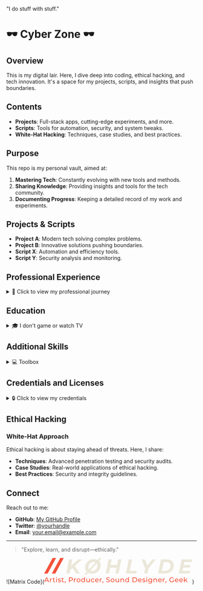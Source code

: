 
"I do stuff with stuff."

# 🕶️ Cyber Zone 🕶️

## Overview

This is my digital lair. Here, I dive deep into coding, ethical hacking, and tech innovation. It's a space for my projects, scripts, and insights that push boundaries.

## Contents

- **Projects**: Full-stack apps, cutting-edge experiments, and more.
- **Scripts**: Tools for automation, security, and system tweaks.
- **White-Hat Hacking**: Techniques, case studies, and best practices.

## Purpose

This repo is my personal vault, aimed at:

1. **Mastering Tech**: Constantly evolving with new tools and methods.
2. **Sharing Knowledge**: Providing insights and tools for the tech community.
3. **Documenting Progress**: Keeping a detailed record of my work and experiments.

## Projects & Scripts

- **Project A**: Modern tech solving complex problems.
- **Project B**: Innovative solutions pushing boundaries.
- **Script X**: Automation and efficiency tools.
- **Script Y**: Security analysis and monitoring.

## Professional Experience

<details>
<summary>📄 Click to view my professional journey</summary>

### EPIQ GLOBAL
"I do legal" (2019)
- Reviewed communications for compliance.
- Collaborated on service requests with version-controlled scripts.
- Data analysis with SQL, EXL, and MBI.
- Created mass updates and ad-hoc reports.
- Worked with DBAs and QA professionals globally.
- Developed dashboards and educational materials.
- **ETL**: Managed client accounts, expectations, and data engineering.
- **ETL**: Led data consulting meetings.

### Private Data Consulting
"Data can go fast" (2018 – 2019)
- Reviewed records for completeness and compliance.
- Developed and maintained health record systems.
- Assigned DRGs using computer software.
- Compiled and coded patient data.
- Prepared statistical and narrative reports.
- Developed educational materials.
- **EDI**: Full development and rollout.

### The Partners Group LTD
"You start somewhere, right" (2014 – 2018)
- Generated reports summarizing business data.
- Collected business intelligence from various sources.
- Conducted tests to ensure data integrity.
- Created BI tools and systems.
- Documented specifications for IT reports.
- Analyzed industry trends for business strategy.
- Maintained BI tools and databases.
- Provided technical support for reporting tools.
- **ETL**: Managed client accounts, expectations, and data engineering.
- **ETL**: Led data consulting meetings.

### Oswego County Health Department
"Rite of Passage" (2012 – 2014)
- Developed health record indexes and systems.
- Entered and coded patient data.
- Resolved conflicting diagnoses.
- Prepared statistical and narrative reports.
- Developed educational materials.
- Maintained patients' medical records.

</details>

## Education

<details>
<summary>🎓 I don't game or watch TV</summary>

- **MS BioInformatic BHI** (2016)
- **MS HIT** (2015)
- **MS IHS** (2014)
- **BS Information Science** (2013)
- **AAS CIS** (2011)

</details>

## Additional Skills

<details>
<summary>💻 Toolbox</summary>

### Data Tools
- **Apache**: HDFS, SPARK
- **Oracle**: ORCLDB, OBI
- **Microsoft**: MSSQL, PBI, ADL
- **IBM**: DB2, COG
- **Other**: MYSQL, PSQL, MDB

### Development Tools
- **Languages**: C#, JAVA, JS, HTML5, CSS3
- **Frameworks**: NET, NODE, ANG, REACT
- **Scripting**: PSH, BASH, CMD, AHK, WSL

### Office and Visualization Tools
- **Microsoft Office**: EXL, WORD, ACC, VIS
- **Data Visualization**: TBL, PBI

### Web Development
- **CSS Frameworks**: BS, W3CSS, MD
- **Content Management**: WP, JML, DRPL

### Miscellaneous
- **Version Control**: GIT, GH
- **Containerization**: DOCKER, K8S
- **Cloud Services**: AWS, AZURE, GCP
- **Automation**: JEN, ANS, PUP, CHEF
- MSSQL, SSRS, SSIS, T-SQL
- MPBI, MV, MOEX, MOWD, MOAC
- Windows PowerShell, .NET, C#, Java, HTML5, CSS3, JS
- Scripting: Chocolatey, AutoHotkey, Batch/CMD, PowerShell, WSL
- NPM (Angular, React), NodeJS, PDF documentation generation

</details>

## Credentials and Licenses

<details>
<summary>🔒 Click to view my credentials</summary>

- PGC Health Information Technology, NY
- PGC Integrated Health Systems, NY

</details>

## Ethical Hacking

### White-Hat Approach

Ethical hacking is about staying ahead of threats. Here, I share:
- **Techniques**: Advanced penetration testing and security audits.
- **Case Studies**: Real-world applications of ethical hacking.
- **Best Practices**: Security and integrity guidelines.

## Connect

Reach out to me:

- **GitHub**: [My GitHub Profile](https://github.com/yourprofile)
- **Twitter**: [@yourhandle](https://twitter.com/yourhandle)
- **Email**: your.email@example.com

---

> "Explore, learn, and disrupt—ethically."

![Matrix Code](<svg viewBox='867.6667 494.1991 392.3305 67.7492' width='392.3305' height='67.7492' xmlns='http://www.w3.org/2000/svg' xmlns:xlink='http://www.w3.org/1999/xlink' preserveAspectRatio='none'><defs></defs><style>.companyNamefc4b1ab8-724d-4288-8f8c-44180589053b {fill:#EBE7D9;fill-opacity:1;}.icon3-strfc4b1ab8-724d-4288-8f8c-44180589053b {stroke:#F55139;stroke-opacity:1;}.icon3fc4b1ab8-724d-4288-8f8c-44180589053b {fill:#F55139;fill-opacity:1;}</style><g opacity='1' transform='rotate(0 867.6667 544.4863)'> <svg width='380' height='17.462' x='867.6667' y='544.4863' version='1.1' preserveAspectRatio='none' viewBox='-0.04 -30.28 833.04 38.28'> <g transform='matrix(1 0 0 1 0 0)' class='icon3fc4b1ab8-724d-4288-8f8c-44180589053b'><path id='id-fc4b1ab8-724d-4288-8f8c-44180589053b6izo4zJp38' d='M25.12 0L22.04-7L7.16-7L4.08 0L-0.04 0L12.64-28L16.60-28L29.32 0L25.12 0ZM8.56-10.20L20.64-10.20L14.60-23.92L8.56-10.20Z M37.80-17.64Q38.80-19.48 40.76-20.44Q42.72-21.40 45.52-21.40L45.52-21.40L45.52-17.68Q45.20-17.72 44.64-17.72L44.64-17.72Q41.52-17.72 39.74-15.86Q37.96-14 37.96-10.56L37.96-10.56L37.96 0L34.12 0L34.12-21.20L37.80-21.20L37.80-17.64Z M63.04-4L64.24-1.24Q63.40-0.52 62.16-0.14Q60.92 0.24 59.60 0.24L59.60 0.24Q56.40 0.24 54.64-1.48Q52.88-3.20 52.88-6.40L52.88-6.40L52.88-18.04L49.28-18.04L49.28-21.20L52.88-21.20L52.88-25.84L56.72-25.84L56.72-21.20L62.80-21.20L62.80-18.04L56.72-18.04L56.72-6.56Q56.72-4.84 57.58-3.92Q58.44-3 60.04-3L60.04-3Q61.80-3 63.04-4L63.04-4Z M70.08 0L70.08-21.20L73.92-21.20L73.92 0L70.08 0ZM72-25.28Q70.88-25.28 70.14-26Q69.40-26.72 69.40-27.76L69.40-27.76Q69.40-28.80 70.14-29.54Q70.88-30.28 72-30.28L72-30.28Q73.12-30.28 73.86-29.58Q74.60-28.88 74.60-27.84L74.60-27.84Q74.60-26.76 73.86-26.02Q73.12-25.28 72-25.28L72-25.28Z M88.52 0.24Q85.92 0.24 83.52-0.46Q81.12-1.16 79.76-2.24L79.76-2.24L81.36-5.28Q82.76-4.28 84.76-3.68Q86.76-3.08 88.80-3.08L88.80-3.08Q93.84-3.08 93.84-5.96L93.84-5.96Q93.84-6.92 93.16-7.48Q92.48-8.04 91.46-8.30Q90.44-8.56 88.56-8.88L88.56-8.88Q86-9.28 84.38-9.80Q82.76-10.32 81.60-11.56Q80.44-12.80 80.44-15.04L80.44-15.04Q80.44-17.92 82.84-19.66Q85.24-21.40 89.28-21.40L89.28-21.40Q91.40-21.40 93.52-20.88Q95.64-20.36 97-19.48L97-19.48L95.36-16.44Q92.76-18.12 89.24-18.12L89.24-18.12Q86.80-18.12 85.52-17.32Q84.24-16.52 84.24-15.20L84.24-15.20Q84.24-14.16 84.96-13.56Q85.68-12.96 86.74-12.68Q87.80-12.40 89.72-12.04L89.72-12.04Q92.28-11.60 93.86-11.10Q95.44-10.60 96.56-9.40Q97.68-8.20 97.68-6.04L97.68-6.04Q97.68-3.16 95.22-1.46Q92.76 0.24 88.52 0.24L88.52 0.24Z M114.40-4L115.60-1.24Q114.76-0.52 113.52-0.14Q112.28 0.24 110.96 0.24L110.96 0.24Q107.76 0.24 106-1.48Q104.24-3.20 104.24-6.40L104.24-6.40L104.24-18.04L100.64-18.04L100.64-21.20L104.24-21.20L104.24-25.84L108.08-25.84L108.08-21.20L114.16-21.20L114.16-18.04L108.08-18.04L108.08-6.56Q108.08-4.84 108.94-3.92Q109.80-3 111.40-3L111.40-3Q113.16-3 114.40-4L114.40-4Z M122.80-5.24Q123.92-5.24 124.66-4.46Q125.40-3.68 125.40-2.52L125.40-2.52Q125.40-1.92 125.26-1.36Q125.12-0.80 124.72 0.36L124.72 0.36L122.84 5.92L120.32 5.92L121.80-0.04Q121.04-0.32 120.58-0.98Q120.12-1.64 120.12-2.52L120.12-2.52Q120.12-3.72 120.88-4.48Q121.64-5.24 122.80-5.24L122.80-5.24Z M155.56-28Q161-28 164.12-25.40Q167.24-22.80 167.24-18.24L167.24-18.24Q167.24-13.68 164.12-11.08Q161-8.48 155.56-8.48L155.56-8.48L148.64-8.48L148.64 0L144.64 0L144.64-28L155.56-28ZM155.44-11.96Q159.24-11.96 161.24-13.58Q163.24-15.20 163.24-18.24L163.24-18.24Q163.24-21.28 161.24-22.90Q159.24-24.52 155.44-24.52L155.44-24.52L148.64-24.52L148.64-11.96L155.44-11.96Z M177.08-17.64Q178.08-19.48 180.04-20.44Q182-21.40 184.80-21.40L184.80-21.40L184.80-17.68Q184.48-17.72 183.92-17.72L183.92-17.72Q180.80-17.72 179.02-15.86Q177.24-14 177.24-10.56L177.24-10.56L177.24 0L173.40 0L173.40-21.20L177.08-21.20L177.08-17.64Z M199.60 0.24Q196.44 0.24 193.92-1.16Q191.40-2.56 189.98-5.02Q188.56-7.48 188.56-10.60L188.56-10.60Q188.56-13.72 189.98-16.18Q191.40-18.64 193.92-20.02Q196.44-21.40 199.60-21.40L199.60-21.40Q202.76-21.40 205.26-20.02Q207.76-18.64 209.18-16.18Q210.60-13.72 210.60-10.60L210.60-10.60Q210.60-7.48 209.18-5.02Q207.76-2.56 205.26-1.16Q202.76 0.24 199.60 0.24L199.60 0.24ZM199.60-3.12Q201.64-3.12 203.26-4.06Q204.88-5 205.80-6.70Q206.72-8.40 206.72-10.60L206.72-10.60Q206.72-12.80 205.80-14.50Q204.88-16.20 203.26-17.12Q201.64-18.04 199.60-18.04L199.60-18.04Q197.56-18.04 195.94-17.12Q194.32-16.20 193.38-14.50Q192.44-12.80 192.44-10.60L192.44-10.60Q192.44-8.40 193.38-6.70Q194.32-5 195.94-4.06Q197.56-3.12 199.60-3.12L199.60-3.12Z M233.28-29.68L237.12-29.68L237.12 0L233.44 0L233.44-3.36Q232.16-1.60 230.20-0.68Q228.24 0.24 225.88 0.24L225.88 0.24Q222.80 0.24 220.36-1.12Q217.92-2.48 216.54-4.94Q215.16-7.40 215.16-10.60L215.16-10.60Q215.16-13.80 216.54-16.24Q217.92-18.68 220.36-20.04Q222.80-21.40 225.88-21.40L225.88-21.40Q228.16-21.40 230.08-20.54Q232-19.68 233.28-18L233.28-18L233.28-29.68ZM226.20-3.12Q228.20-3.12 229.84-4.06Q231.48-5 232.40-6.70Q233.32-8.40 233.32-10.60L233.32-10.60Q233.32-12.80 232.40-14.50Q231.48-16.20 229.84-17.12Q228.20-18.04 226.20-18.04L226.20-18.04Q224.16-18.04 222.54-17.12Q220.92-16.20 219.98-14.50Q219.04-12.80 219.04-10.60L219.04-10.60Q219.04-8.40 219.98-6.70Q220.92-5 222.54-4.06Q224.16-3.12 226.20-3.12L226.20-3.12Z M261.52-21.20L265.36-21.20L265.36 0L261.72 0L261.72-3.20Q260.56-1.56 258.66-0.66Q256.76 0.24 254.52 0.24L254.52 0.24Q250.28 0.24 247.84-2.10Q245.40-4.44 245.40-9L245.40-9L245.40-21.20L249.24-21.20L249.24-9.44Q249.24-6.36 250.72-4.78Q252.20-3.20 254.96-3.20L254.96-3.20Q258-3.20 259.76-5.04Q261.52-6.88 261.52-10.24L261.52-10.24L261.52-21.20Z M283.12 0.24Q279.88 0.24 277.34-1.16Q274.80-2.56 273.36-5.02Q271.92-7.48 271.92-10.60L271.92-10.60Q271.92-13.72 273.36-16.18Q274.80-18.64 277.34-20.02Q279.88-21.40 283.12-21.40L283.12-21.40Q286.00-21.40 288.26-20.24Q290.52-19.08 291.76-16.88L291.76-16.88L288.84-15Q287.84-16.52 286.36-17.28Q284.88-18.04 283.08-18.04L283.08-18.04Q281.00-18.04 279.34-17.12Q277.68-16.20 276.74-14.50Q275.80-12.80 275.80-10.60L275.80-10.60Q275.80-8.36 276.74-6.66Q277.68-4.96 279.34-4.04Q281.00-3.12 283.08-3.12L283.08-3.12Q284.88-3.12 286.36-3.88Q287.84-4.64 288.84-6.16L288.84-6.16L291.76-4.32Q290.52-2.12 288.26-0.94Q286.00 0.24 283.12 0.24L283.12 0.24Z M316.76-10.48Q316.76-10.04 316.68-9.32L316.68-9.32L299.48-9.32Q299.84-6.52 301.94-4.82Q304.04-3.12 307.16-3.12L307.16-3.12Q310.96-3.12 313.28-5.68L313.28-5.68L315.40-3.20Q313.96-1.52 311.82-0.64Q309.68 0.24 307.04 0.24L307.04 0.24Q303.68 0.24 301.08-1.14Q298.48-2.52 297.06-5Q295.64-7.48 295.64-10.60L295.64-10.60Q295.64-13.68 297.02-16.16Q298.40-18.64 300.82-20.02Q303.24-21.40 306.28-21.40L306.28-21.40Q309.32-21.40 311.70-20.02Q314.08-18.64 315.42-16.16Q316.76-13.68 316.76-10.48L316.76-10.48ZM306.28-18.16Q303.52-18.16 301.66-16.48Q299.80-14.80 299.48-12.08L299.48-12.08L313.08-12.08Q312.76-14.76 310.90-16.46Q309.04-18.16 306.28-18.16L306.28-18.16Z M326.96-17.64Q327.96-19.48 329.92-20.44Q331.88-21.40 334.68-21.40L334.68-21.40L334.68-17.68Q334.36-17.72 333.80-17.72L333.80-17.72Q330.68-17.72 328.90-15.86Q327.12-14 327.12-10.56L327.12-10.56L327.12 0L323.28 0L323.28-21.20L326.96-21.20L326.96-17.64Z M341.44-5.24Q342.56-5.24 343.30-4.46Q344.04-3.68 344.04-2.52L344.04-2.52Q344.04-1.92 343.90-1.36Q343.76-0.80 343.36 0.36L343.36 0.36L341.48 5.92L338.96 5.92L340.44-0.04Q339.68-0.32 339.22-0.98Q338.76-1.64 338.76-2.52L338.76-2.52Q338.76-3.72 339.52-4.48Q340.28-5.24 341.44-5.24L341.44-5.24Z M371.44 0.32Q368.28 0.32 365.34-0.66Q362.40-1.64 360.72-3.20L360.72-3.20L362.20-6.32Q363.80-4.88 366.30-3.98Q368.80-3.08 371.44-3.08L371.44-3.08Q374.92-3.08 376.64-4.26Q378.36-5.44 378.36-7.40L378.36-7.40Q378.36-8.84 377.42-9.74Q376.48-10.64 375.10-11.12Q373.72-11.60 371.20-12.20L371.20-12.20Q368.04-12.96 366.10-13.72Q364.16-14.48 362.78-16.06Q361.40-17.64 361.40-20.32L361.40-20.32Q361.40-22.56 362.58-24.36Q363.76-26.16 366.16-27.24Q368.56-28.32 372.12-28.32L372.12-28.32Q374.60-28.32 377.00-27.68Q379.40-27.04 381.12-25.84L381.12-25.84L379.80-22.64Q378.04-23.76 376.04-24.34Q374.04-24.92 372.12-24.92L372.12-24.92Q368.72-24.92 367.02-23.68Q365.32-22.44 365.32-20.48L365.32-20.48Q365.32-19.04 366.28-18.14Q367.24-17.24 368.66-16.74Q370.08-16.24 372.52-15.68L372.52-15.68Q375.68-14.92 377.60-14.16Q379.52-13.40 380.90-11.84Q382.28-10.28 382.28-7.64L382.28-7.64Q382.28-5.44 381.08-3.62Q379.88-1.80 377.44-0.74Q375.00 0.32 371.44 0.32L371.44 0.32Z M397.84 0.24Q394.68 0.24 392.16-1.16Q389.64-2.56 388.22-5.02Q386.80-7.48 386.80-10.60L386.80-10.60Q386.80-13.72 388.22-16.18Q389.64-18.64 392.16-20.02Q394.68-21.40 397.84-21.40L397.84-21.40Q401.00-21.40 403.50-20.02Q406.00-18.64 407.42-16.18Q408.84-13.72 408.84-10.60L408.84-10.60Q408.84-7.48 407.42-5.02Q406.00-2.56 403.50-1.16Q401.00 0.24 397.84 0.24L397.84 0.24ZM397.84-3.12Q399.88-3.12 401.50-4.06Q403.12-5 404.04-6.70Q404.96-8.40 404.96-10.60L404.96-10.60Q404.96-12.80 404.04-14.50Q403.12-16.20 401.50-17.12Q399.88-18.04 397.84-18.04L397.84-18.04Q395.80-18.04 394.18-17.12Q392.56-16.20 391.62-14.50Q390.68-12.80 390.68-10.60L390.68-10.60Q390.68-8.40 391.62-6.70Q392.56-5 394.18-4.06Q395.80-3.12 397.84-3.12L397.84-3.12Z M431.28-21.20L435.12-21.20L435.12 0L431.48 0L431.48-3.20Q430.32-1.56 428.42-0.66Q426.52 0.24 424.28 0.24L424.28 0.24Q420.04 0.24 417.60-2.10Q415.16-4.44 415.16-9L415.16-9L415.16-21.20L419.00-21.20L419.00-9.44Q419.00-6.36 420.48-4.78Q421.96-3.20 424.72-3.20L424.72-3.20Q427.76-3.20 429.52-5.04Q431.28-6.88 431.28-10.24L431.28-10.24L431.28-21.20Z M454.96-21.40Q459.00-21.40 461.38-19.06Q463.76-16.72 463.76-12.20L463.76-12.20L463.76 0L459.92 0L459.92-11.76Q459.92-14.84 458.44-16.40Q456.96-17.96 454.20-17.96L454.20-17.96Q451.08-17.96 449.28-16.14Q447.48-14.32 447.48-10.92L447.48-10.92L447.48 0L443.64 0L443.64-21.20L447.32-21.20L447.32-18Q448.48-19.64 450.46-20.52Q452.44-21.40 454.96-21.40L454.96-21.40Z M488.36-29.68L492.20-29.68L492.20 0L488.52 0L488.52-3.36Q487.24-1.60 485.28-0.68Q483.32 0.24 480.96 0.24L480.96 0.24Q477.88 0.24 475.44-1.12Q473.00-2.48 471.62-4.94Q470.24-7.40 470.24-10.60L470.24-10.60Q470.24-13.80 471.62-16.24Q473.00-18.68 475.44-20.04Q477.88-21.40 480.96-21.40L480.96-21.40Q483.24-21.40 485.16-20.54Q487.08-19.68 488.36-18L488.36-18L488.36-29.68ZM481.28-3.12Q483.28-3.12 484.92-4.06Q486.56-5 487.48-6.70Q488.40-8.40 488.40-10.60L488.40-10.60Q488.40-12.80 487.48-14.50Q486.56-16.20 484.92-17.12Q483.28-18.04 481.28-18.04L481.28-18.04Q479.24-18.04 477.62-17.12Q476.00-16.20 475.06-14.50Q474.12-12.80 474.12-10.60L474.12-10.60Q474.12-8.40 475.06-6.70Q476.00-5 477.62-4.06Q479.24-3.12 481.28-3.12L481.28-3.12Z M513.20 0L513.20-28L525.00-28Q529.44-28 532.88-26.24Q536.32-24.48 538.22-21.30Q540.12-18.12 540.12-14L540.12-14Q540.12-9.88 538.22-6.70Q536.32-3.52 532.88-1.76Q529.44 0 525.00 0L525.00 0L513.20 0ZM517.20-3.48L524.76-3.48Q528.16-3.48 530.74-4.80Q533.32-6.12 534.72-8.50Q536.12-10.88 536.12-14L536.12-14Q536.12-17.12 534.72-19.50Q533.32-21.88 530.74-23.20Q528.16-24.52 524.76-24.52L524.76-24.52L517.20-24.52L517.20-3.48Z M566.04-10.48Q566.04-10.04 565.96-9.32L565.96-9.32L548.76-9.32Q549.12-6.52 551.22-4.82Q553.32-3.12 556.44-3.12L556.44-3.12Q560.24-3.12 562.56-5.68L562.56-5.68L564.68-3.20Q563.24-1.52 561.10-0.64Q558.96 0.24 556.32 0.24L556.32 0.24Q552.96 0.24 550.36-1.14Q547.76-2.52 546.34-5Q544.92-7.48 544.92-10.60L544.92-10.60Q544.92-13.68 546.30-16.16Q547.68-18.64 550.10-20.02Q552.52-21.40 555.56-21.40L555.56-21.40Q558.60-21.40 560.98-20.02Q563.36-18.64 564.70-16.16Q566.04-13.68 566.04-10.48L566.04-10.48ZM555.56-18.16Q552.80-18.16 550.94-16.48Q549.08-14.80 548.76-12.08L548.76-12.08L562.36-12.08Q562.04-14.76 560.18-16.46Q558.32-18.16 555.56-18.16L555.56-18.16Z M578.64 0.24Q576.04 0.24 573.64-0.46Q571.24-1.16 569.88-2.24L569.88-2.24L571.48-5.28Q572.88-4.28 574.88-3.68Q576.88-3.08 578.92-3.08L578.92-3.08Q583.96-3.08 583.96-5.96L583.96-5.96Q583.96-6.92 583.28-7.48Q582.60-8.04 581.58-8.30Q580.56-8.56 578.68-8.88L578.68-8.88Q576.12-9.28 574.50-9.80Q572.88-10.32 571.72-11.56Q570.56-12.80 570.56-15.04L570.56-15.04Q570.56-17.92 572.96-19.66Q575.36-21.40 579.40-21.40L579.40-21.40Q581.52-21.40 583.64-20.88Q585.76-20.36 587.12-19.48L587.12-19.48L585.48-16.44Q582.88-18.12 579.36-18.12L579.36-18.12Q576.92-18.12 575.64-17.32Q574.36-16.52 574.36-15.20L574.36-15.20Q574.36-14.16 575.08-13.56Q575.80-12.96 576.86-12.68Q577.92-12.40 579.84-12.04L579.84-12.04Q582.40-11.60 583.98-11.10Q585.56-10.60 586.68-9.40Q587.80-8.20 587.80-6.04L587.80-6.04Q587.80-3.16 585.34-1.46Q582.88 0.24 578.64 0.24L578.64 0.24Z M593.80 0L593.80-21.20L597.64-21.20L597.64 0L593.80 0ZM595.72-25.28Q594.60-25.28 593.86-26Q593.12-26.72 593.12-27.76L593.12-27.76Q593.12-28.80 593.86-29.54Q594.60-30.28 595.72-30.28L595.72-30.28Q596.84-30.28 597.58-29.58Q598.32-28.88 598.32-27.84L598.32-27.84Q598.32-26.76 597.58-26.02Q596.84-25.28 595.72-25.28L595.72-25.28Z M622.80-21.20L626.44-21.20L626.44-2.88Q626.44 2.68 623.68 5.34Q620.92 8 615.44 8L615.44 8Q612.44 8 609.72 7.18Q607.00 6.36 605.32 4.84L605.32 4.84L607.16 1.88Q608.64 3.16 610.82 3.90Q613.00 4.64 615.32 4.64L615.32 4.64Q619.04 4.64 620.82 2.88Q622.60 1.12 622.60-2.48L622.60-2.48L622.60-4.16Q621.24-2.52 619.26-1.70Q617.28-0.88 614.96-0.88L614.96-0.88Q611.92-0.88 609.46-2.18Q607.00-3.48 605.60-5.82Q604.20-8.16 604.20-11.16L604.20-11.16Q604.20-14.16 605.60-16.50Q607.00-18.84 609.46-20.12Q611.92-21.40 614.96-21.40L614.96-21.40Q617.36-21.40 619.42-20.52Q621.48-19.64 622.80-17.92L622.80-17.92L622.80-21.20ZM615.40-4.24Q617.48-4.24 619.14-5.12Q620.80-6 621.74-7.58Q622.68-9.16 622.68-11.16L622.68-11.16Q622.68-14.24 620.64-16.14Q618.60-18.04 615.40-18.04L615.40-18.04Q612.16-18.04 610.12-16.14Q608.08-14.24 608.08-11.16L608.08-11.16Q608.08-9.16 609.02-7.58Q609.96-6 611.62-5.12Q613.28-4.24 615.40-4.24L615.40-4.24Z M646.28-21.40Q650.32-21.40 652.70-19.06Q655.08-16.72 655.08-12.20L655.08-12.20L655.08 0L651.24 0L651.24-11.76Q651.24-14.84 649.76-16.40Q648.28-17.96 645.52-17.96L645.52-17.96Q642.40-17.96 640.60-16.14Q638.80-14.32 638.80-10.92L638.80-10.92L638.80 0L634.96 0L634.96-21.20L638.64-21.20L638.64-18Q639.80-19.64 641.78-20.52Q643.76-21.40 646.28-21.40L646.28-21.40Z M682.68-10.48Q682.68-10.04 682.60-9.32L682.60-9.32L665.40-9.32Q665.76-6.52 667.86-4.82Q669.96-3.12 673.08-3.12L673.08-3.12Q676.88-3.12 679.20-5.68L679.20-5.68L681.32-3.20Q679.88-1.52 677.74-0.64Q675.60 0.24 672.96 0.24L672.96 0.24Q669.60 0.24 667-1.14Q664.40-2.52 662.98-5Q661.56-7.48 661.56-10.60L661.56-10.60Q661.56-13.68 662.94-16.16Q664.32-18.64 666.74-20.02Q669.16-21.40 672.20-21.40L672.20-21.40Q675.24-21.40 677.62-20.02Q680-18.64 681.34-16.16Q682.68-13.68 682.68-10.48L682.68-10.48ZM672.20-18.16Q669.44-18.16 667.58-16.48Q665.72-14.80 665.40-12.08L665.40-12.08L679-12.08Q678.68-14.76 676.82-16.46Q674.96-18.16 672.20-18.16L672.20-18.16Z M692.88-17.64Q693.88-19.48 695.84-20.44Q697.80-21.40 700.60-21.40L700.60-21.40L700.60-17.68Q700.28-17.72 699.72-17.72L699.72-17.72Q696.60-17.72 694.82-15.86Q693.04-14 693.04-10.56L693.04-10.56L693.04 0L689.20 0L689.20-21.20L692.88-21.20L692.88-17.64Z M707.36-5.24Q708.48-5.24 709.22-4.46Q709.96-3.68 709.96-2.52L709.96-2.52Q709.96-1.92 709.82-1.36Q709.68-0.80 709.28 0.36L709.28 0.36L707.40 5.92L704.88 5.92L706.36-0.04Q705.60-0.32 705.14-0.98Q704.68-1.64 704.68-2.52L704.68-2.52Q704.68-3.72 705.44-4.48Q706.20-5.24 707.36-5.24L707.36-5.24Z M748.60-5.04L748.60-14.16L752.44-14.16L752.44-3.24Q750.36-1.52 747.60-0.60Q744.84 0.32 741.84 0.32L741.84 0.32Q737.60 0.32 734.20-1.54Q730.80-3.40 728.86-6.66Q726.92-9.92 726.92-14L726.92-14Q726.92-18.08 728.86-21.36Q730.80-24.64 734.22-26.48Q737.64-28.32 741.92-28.32L741.92-28.32Q745.28-28.32 748.02-27.22Q750.76-26.12 752.68-24L752.68-24L750.20-21.52Q746.84-24.76 742.08-24.76L742.08-24.76Q738.88-24.76 736.34-23.38Q733.80-22 732.36-19.54Q730.92-17.08 730.92-14L730.92-14Q730.92-10.96 732.36-8.50Q733.80-6.04 736.34-4.64Q738.88-3.24 742.04-3.24L742.04-3.24Q745.80-3.24 748.60-5.04L748.60-5.04Z M779.88-10.48Q779.88-10.04 779.80-9.32L779.80-9.32L762.60-9.32Q762.96-6.52 765.06-4.82Q767.16-3.12 770.28-3.12L770.28-3.12Q774.08-3.12 776.40-5.68L776.40-5.68L778.52-3.20Q777.08-1.52 774.94-0.64Q772.80 0.24 770.16 0.24L770.16 0.24Q766.80 0.24 764.20-1.14Q761.60-2.52 760.18-5Q758.76-7.48 758.76-10.60L758.76-10.60Q758.76-13.68 760.14-16.16Q761.52-18.64 763.94-20.02Q766.36-21.40 769.40-21.40L769.40-21.40Q772.44-21.40 774.82-20.02Q777.20-18.64 778.54-16.16Q779.88-13.68 779.88-10.48L779.88-10.48ZM769.40-18.16Q766.64-18.16 764.78-16.48Q762.92-14.80 762.60-12.08L762.60-12.08L776.20-12.08Q775.88-14.76 774.02-16.46Q772.16-18.16 769.40-18.16L769.40-18.16Z M805.56-10.48Q805.56-10.04 805.48-9.32L805.48-9.32L788.28-9.32Q788.64-6.52 790.74-4.82Q792.84-3.12 795.96-3.12L795.96-3.12Q799.76-3.12 802.08-5.68L802.08-5.68L804.20-3.20Q802.76-1.52 800.62-0.64Q798.48 0.24 795.84 0.24L795.84 0.24Q792.48 0.24 789.88-1.14Q787.28-2.52 785.86-5Q784.44-7.48 784.44-10.60L784.44-10.60Q784.44-13.68 785.82-16.16Q787.20-18.64 789.62-20.02Q792.04-21.40 795.08-21.40L795.08-21.40Q798.12-21.40 800.50-20.02Q802.88-18.64 804.22-16.16Q805.56-13.68 805.56-10.48L805.56-10.48ZM795.08-18.16Q792.32-18.16 790.46-16.48Q788.60-14.80 788.28-12.08L788.28-12.08L801.88-12.08Q801.56-14.76 799.70-16.46Q797.84-18.16 795.08-18.16L795.08-18.16Z M828.28 0L820.32-9.88L815.92-5.80L815.92 0L812.08 0L812.08-29.68L815.92-29.68L815.92-10.64L827.48-21.20L832.12-21.20L823.20-12.44L833.00 0L828.28 0Z'/></g> </svg> </g><g opacity='1' transform='rotate(0 926.3645 494.1991)'> <svg width='333.6327' height='44.7471' x='926.3645' y='494.1991' version='1.1' preserveAspectRatio='none' viewBox='1.16 -30.8 250.51999999999998 33.6'> <g transform='matrix(1 0 0 1 0 0)' class='companyNamefc4b1ab8-724d-4288-8f8c-44180589053b'><path id='id-fc4b1ab8-724d-4288-8f8c-44180589053bD6z1nYkh7' d='M33-28L18.28-15.04L28 0L20.72 0L13.52-10.96L9-6.96L7.60 0L1.16 0L6.76-28L13.20-28L10.64-15.16L25.16-28L33-28Z M52.28 0.48Q48.08 0.48 45-1.04Q41.92-2.56 40.28-5.32Q38.64-8.08 38.64-11.68L38.64-11.68Q38.64-16.44 40.82-20.26Q43-24.08 46.94-26.28Q50.88-28.48 55.96-28.48L55.96-28.48Q60.16-28.48 63.24-26.96Q66.32-25.44 67.96-22.68Q69.60-19.92 69.60-16.32L69.60-16.32Q69.60-11.56 67.42-7.74Q65.24-3.92 61.30-1.72Q57.36 0.48 52.28 0.48L52.28 0.48ZM52.84-5.04Q55.92-5.04 58.24-6.52Q60.56-8 61.80-10.48Q63.04-12.96 63.04-15.96L63.04-15.96Q63.04-19.16 61.04-21.06Q59.04-22.96 55.40-22.96L55.40-22.96Q52.32-22.96 50-21.48Q47.68-20 46.44-17.52Q45.20-15.04 45.20-12.04L45.20-12.04Q45.20-8.84 47.20-6.94Q49.20-5.04 52.84-5.04L52.84-5.04ZM36.64 2.80L67.24-30.80L71.56-30.80L41 2.80L36.64 2.80Z M104.32-28L110.80-28L105.20 0L98.72 0L101-11.40L88.32-11.40L86.04 0L79.52 0L85.12-28L91.64-28L89.44-17L102.12-17L104.32-28Z M119.84 0L125.44-28L131.96-28L127.40-5.28L141.44-5.28L140.36 0L119.84 0Z M179.04-28L164.48-9.72L162.56 0L156.08 0L158.04-10L150.84-28L157.32-28L162.32-15.52L172.36-28L179.04-28Z M183.88 0L189.48-28L201.20-28Q205.48-28 208.58-26.58Q211.68-25.16 213.34-22.52Q215-19.88 215-16.32L215-16.32Q215-11.44 212.80-7.74Q210.60-4.04 206.66-2.02Q202.72 0 197.56 0L197.56 0L183.88 0ZM191.44-5.32L197.76-5.32Q201.04-5.32 203.46-6.70Q205.88-8.08 207.16-10.50Q208.44-12.92 208.44-15.96L208.44-15.96Q208.44-19.12 206.40-20.90Q204.36-22.68 200.48-22.68L200.48-22.68L194.92-22.68L191.44-5.32Z M250.60-22.80L235.92-22.80L234.72-16.72L247.72-16.72L246.72-11.68L233.68-11.68L232.40-5.20L247.68-5.20L246.60 0L224.92 0L230.52-28L251.68-28L250.60-22.80Z'/></g> </svg> </g><g opacity='1' transform='rotate(0 867.6667 494.1991)'> <svg width='51.9906' height='41.576' x='867.6667' y='494.1991' version='1.1' preserveAspectRatio='none' viewBox='-4.6 -33.68 47.12 37.68'> <g transform='matrix(1 0 0 1 0 0)' class='icon3fc4b1ab8-724d-4288-8f8c-44180589053b'><path id='id-fc4b1ab8-724d-4288-8f8c-44180589053bhTdFi603-2' d='M-4.60 4L15.88-33.68L24.12-33.68L3.64 4L-4.60 4Z M13.80 4L34.28-33.68L42.52-33.68L22.04 4L13.80 4Z'/></g> </svg> </g></svg>)

